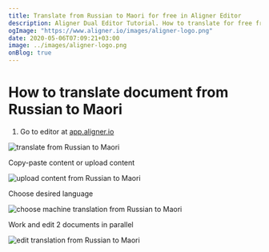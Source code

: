 ```yaml
---
title: Translate from Russian to Maori for free in Aligner Editor
description: Aligner Dual Editor Tutorial. How to translate for free from Russian to Maori. Aligner is multilingual document management platform. 
ogImage: "https://www.aligner.io/images/aligner-logo.png"
date: 2020-05-06T07:09:21+03:00
image: ../images/aligner-logo.png
onBlog: true
---
```


# How to translate document from Russian to Maori

1. Go to editor at [app.aligner.io](https://app.aligner.io "Aligner App web page")

![translate from Russian to Maori](../aligner-blank-editor.png "translate from Russian to Maori")

Copy-paste content or upload content

![upload content from Russian to Maori](../aligner-uploaded-document.png "upload content from Russian to Maori")

Choose desired language

![choose machine translation from Russian to Maori](../aligner-language-dropdown.png "choose machine translation from Russian to Maori")

Work and edit 2 documents in parallel

![edit translation from Russian to Maori](../aligner-double-sitded-editor.png "edit translation from Russian to Maori")

